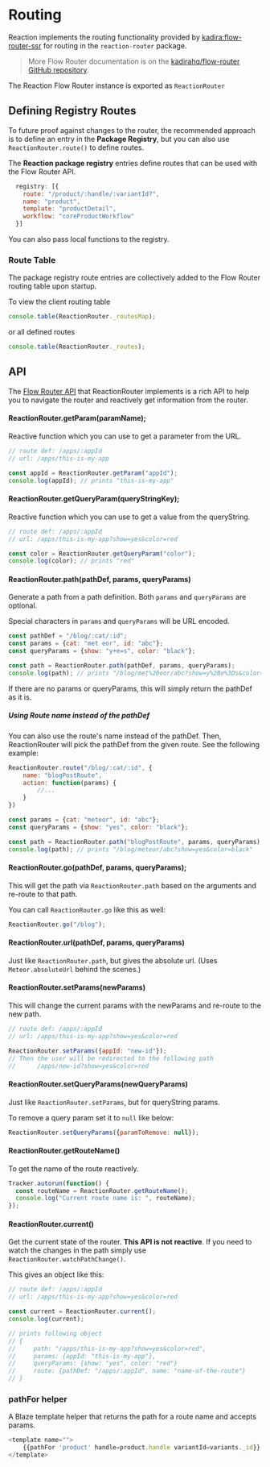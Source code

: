 # Routing
Reaction implements the routing functionality provided by [kadira:flow-router-ssr](https://github.com/kadirahq/flow-router/tree/ssr) for routing in the `reaction-router` package.  

> More Flow Router documentation is on the [kadirahq/flow-router GitHub repository](https://github.com/kadirahq/flow-router).

The Reaction Flow Router instance is exported as `ReactionRouter`

## Defining Registry Routes

To future proof against changes to the router, the recommended approach is to define an entry in the **Package Registry**, but you can also use `ReactionRouter.route()` to define routes.

The **Reaction package registry** entries define routes that can be used with the Flow Router API. 

```js
  registry: [{
    route: "/product/:handle/:variantId?",
    name: "product",
    template: "productDetail",
    workflow: "coreProductWorkflow"
  }]
```

You can also pass local functions to the registry.  

### Route Table 
The package registry route entries are collectively added to the Flow Router routing table upon startup. 

To view the client routing table

```js
console.table(ReactionRouter._routesMap);
```
or all defined routes

```js
console.table(ReactionRouter._routes);
```

## API

The [Flow Router API](https://github.com/kadirahq/flow-router#api) that ReactionRouter implements is a rich API to help you to navigate the router and reactively get information from the router.

#### ReactionRouter.getParam(paramName);

Reactive function which you can use to get a parameter from the URL.

```js
// route def: /apps/:appId
// url: /apps/this-is-my-app

const appId = ReactionRouter.getParam("appId");
console.log(appId); // prints "this-is-my-app"
```

#### ReactionRouter.getQueryParam(queryStringKey);

Reactive function which you can use to get a value from the queryString.

```js
// route def: /apps/:appId
// url: /apps/this-is-my-app?show=yes&color=red

const color = ReactionRouter.getQueryParam("color");
console.log(color); // prints "red"
```

#### ReactionRouter.path(pathDef, params, queryParams)

Generate a path from a path definition. Both `params` and `queryParams` are optional.

Special characters in `params` and `queryParams` will be URL encoded.

```js
const pathDef = "/blog/:cat/:id";
const params = {cat: "met eor", id: "abc"};
const queryParams = {show: "y+e=s", color: "black"};

const path = ReactionRouter.path(pathDef, params, queryParams);
console.log(path); // prints "/blog/met%20eor/abc?show=y%2Be%3Ds&color=black"
```

If there are no params or queryParams, this will simply return the pathDef as it is.

##### Using Route name instead of the pathDef

You can also use the route's name instead of the pathDef. Then, ReactionRouter will pick the pathDef from the given route. See the following example:

```js
ReactionRouter.route("/blog/:cat/:id", {
    name: "blogPostRoute",
    action: function(params) {
        //...
    }
})

const params = {cat: "meteor", id: "abc"};
const queryParams = {show: "yes", color: "black"};

const path = ReactionRouter.path("blogPostRoute", params, queryParams);
console.log(path); // prints "/blog/meteor/abc?show=yes&color=black"
```

#### ReactionRouter.go(pathDef, params, queryParams);

This will get the path via `ReactionRouter.path` based on the arguments and re-route to that path.

You can call `ReactionRouter.go` like this as well:

```js
ReactionRouter.go("/blog");
```


#### ReactionRouter.url(pathDef, params, queryParams)

Just like `ReactionRouter.path`, but gives the absolute url. (Uses `Meteor.absoluteUrl` behind the scenes.)

#### ReactionRouter.setParams(newParams)

This will change the current params with the newParams and re-route to the new path.

```js
// route def: /apps/:appId
// url: /apps/this-is-my-app?show=yes&color=red

ReactionRouter.setParams({appId: "new-id"});
// Then the user will be redirected to the following path
//      /apps/new-id?show=yes&color=red
```

#### ReactionRouter.setQueryParams(newQueryParams)

Just like `ReactionRouter.setParams`, but for queryString params.

To remove a query param set it to `null` like below:

```js
ReactionRouter.setQueryParams({paramToRemove: null});
```

#### ReactionRouter.getRouteName()

To get the name of the route reactively.

```js
Tracker.autorun(function() {
  const routeName = ReactionRouter.getRouteName();
  console.log("Current route name is: ", routeName);
});
```

#### ReactionRouter.current()

Get the current state of the router. **This API is not reactive**.
If you need to watch the changes in the path simply use `ReactionRouter.watchPathChange()`.

This gives an object like this:

```js
// route def: /apps/:appId
// url: /apps/this-is-my-app?show=yes&color=red

const current = ReactionRouter.current();
console.log(current);

// prints following object
// {
//     path: "/apps/this-is-my-app?show=yes&color=red",
//     params: {appId: "this-is-my-app"},
//     queryParams: {show: "yes", color: "red"}
//     route: {pathDef: "/apps/:appId", name: "name-of-the-route"}
// }
```

### pathFor helper
A Blaze template helper that returns the path for a route name and accepts params.


```js
<template name="">
	{{pathFor 'product' handle=product.handle variantId=variants._id}}
</template>
```



